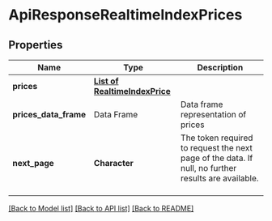 # ApiResponseRealtimeIndexPrices

[//]: # (CLASS:IntrinioSDK::ApiResponseRealtimeIndexPrices)

[//]: # (KIND:object)

## Properties

[//]: # (START_DEFINITION)

Name | Type | Description
------------ | ------------- | -------------
**prices** | [**List of RealtimeIndexPrice**](RealtimeIndexPrice.md) |  &nbsp;
**prices_data_frame** | Data Frame | Data frame representation of prices
**next_page** | **Character** | The token required to request the next page of the data. If null, no further results are available. &nbsp;

[//]: # (END_DEFINITION)


[//]: # (CONTAINED_CLASS:IntrinioSDK::RealtimeIndexPrice)


[[Back to Model list]](../README.md#documentation-for-models) [[Back to API list]](../README.md#documentation-for-api-endpoints) [[Back to README]](../README.md)


